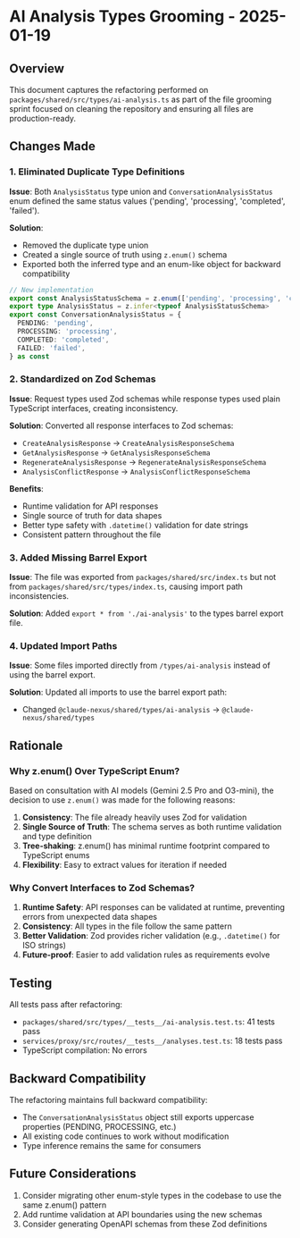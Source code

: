 # AI Analysis Types Grooming - 2025-01-19

## Overview

This document captures the refactoring performed on `packages/shared/src/types/ai-analysis.ts` as part of the file grooming sprint focused on cleaning the repository and ensuring all files are production-ready.

## Changes Made

### 1. Eliminated Duplicate Type Definitions

**Issue**: Both `AnalysisStatus` type union and `ConversationAnalysisStatus` enum defined the same status values ('pending', 'processing', 'completed', 'failed').

**Solution**:

- Removed the duplicate type union
- Created a single source of truth using `z.enum()` schema
- Exported both the inferred type and an enum-like object for backward compatibility

```typescript
// New implementation
export const AnalysisStatusSchema = z.enum(['pending', 'processing', 'completed', 'failed'])
export type AnalysisStatus = z.infer<typeof AnalysisStatusSchema>
export const ConversationAnalysisStatus = {
  PENDING: 'pending',
  PROCESSING: 'processing',
  COMPLETED: 'completed',
  FAILED: 'failed',
} as const
```

### 2. Standardized on Zod Schemas

**Issue**: Request types used Zod schemas while response types used plain TypeScript interfaces, creating inconsistency.

**Solution**: Converted all response interfaces to Zod schemas:

- `CreateAnalysisResponse` → `CreateAnalysisResponseSchema`
- `GetAnalysisResponse` → `GetAnalysisResponseSchema`
- `RegenerateAnalysisResponse` → `RegenerateAnalysisResponseSchema`
- `AnalysisConflictResponse` → `AnalysisConflictResponseSchema`

**Benefits**:

- Runtime validation for API responses
- Single source of truth for data shapes
- Better type safety with `.datetime()` validation for date strings
- Consistent pattern throughout the file

### 3. Added Missing Barrel Export

**Issue**: The file was exported from `packages/shared/src/index.ts` but not from `packages/shared/src/types/index.ts`, causing import path inconsistencies.

**Solution**: Added `export * from './ai-analysis'` to the types barrel export file.

### 4. Updated Import Paths

**Issue**: Some files imported directly from `/types/ai-analysis` instead of using the barrel export.

**Solution**: Updated all imports to use the barrel export path:

- Changed `@claude-nexus/shared/types/ai-analysis` → `@claude-nexus/shared/types`

## Rationale

### Why z.enum() Over TypeScript Enum?

Based on consultation with AI models (Gemini 2.5 Pro and O3-mini), the decision to use `z.enum()` was made for the following reasons:

1. **Consistency**: The file already heavily uses Zod for validation
2. **Single Source of Truth**: The schema serves as both runtime validation and type definition
3. **Tree-shaking**: z.enum() has minimal runtime footprint compared to TypeScript enums
4. **Flexibility**: Easy to extract values for iteration if needed

### Why Convert Interfaces to Zod Schemas?

1. **Runtime Safety**: API responses can be validated at runtime, preventing errors from unexpected data shapes
2. **Consistency**: All types in the file follow the same pattern
3. **Better Validation**: Zod provides richer validation (e.g., `.datetime()` for ISO strings)
4. **Future-proof**: Easier to add validation rules as requirements evolve

## Testing

All tests pass after refactoring:

- `packages/shared/src/types/__tests__/ai-analysis.test.ts`: 41 tests pass
- `services/proxy/src/routes/__tests__/analyses.test.ts`: 18 tests pass
- TypeScript compilation: No errors

## Backward Compatibility

The refactoring maintains full backward compatibility:

- The `ConversationAnalysisStatus` object still exports uppercase properties (PENDING, PROCESSING, etc.)
- All existing code continues to work without modification
- Type inference remains the same for consumers

## Future Considerations

1. Consider migrating other enum-style types in the codebase to use the same z.enum() pattern
2. Add runtime validation at API boundaries using the new schemas
3. Consider generating OpenAPI schemas from these Zod definitions
